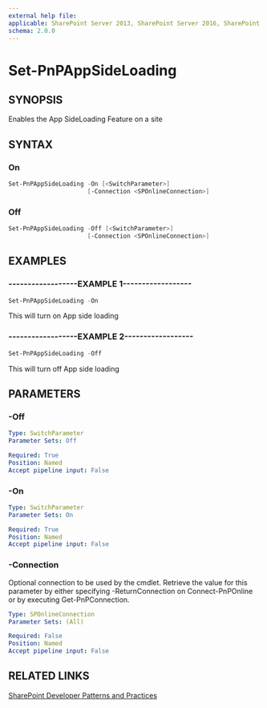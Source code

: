 ```yaml
---
external help file:
applicable: SharePoint Server 2013, SharePoint Server 2016, SharePoint Server 2019, SharePoint Online
schema: 2.0.0
---
```

# Set-PnPAppSideLoading

## SYNOPSIS
Enables the App SideLoading Feature on a site

## SYNTAX 

### On
```powershell
Set-PnPAppSideLoading -On [<SwitchParameter>]
                      [-Connection <SPOnlineConnection>]
```

### Off
```powershell
Set-PnPAppSideLoading -Off [<SwitchParameter>]
                      [-Connection <SPOnlineConnection>]
```

## EXAMPLES

### ------------------EXAMPLE 1------------------
```powershell
Set-PnPAppSideLoading -On
```

This will turn on App side loading

### ------------------EXAMPLE 2------------------
```powershell
Set-PnPAppSideLoading -Off
```

This will turn off App side loading

## PARAMETERS

### -Off


```yaml
Type: SwitchParameter
Parameter Sets: Off

Required: True
Position: Named
Accept pipeline input: False
```

### -On


```yaml
Type: SwitchParameter
Parameter Sets: On

Required: True
Position: Named
Accept pipeline input: False
```

### -Connection
Optional connection to be used by the cmdlet. Retrieve the value for this parameter by either specifying -ReturnConnection on Connect-PnPOnline or by executing Get-PnPConnection.

```yaml
Type: SPOnlineConnection
Parameter Sets: (All)

Required: False
Position: Named
Accept pipeline input: False
```

## RELATED LINKS

[SharePoint Developer Patterns and Practices](http://aka.ms/sppnp)